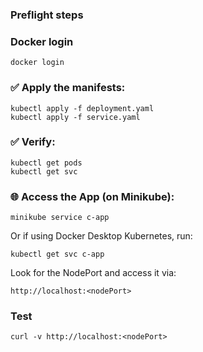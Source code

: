 ### Preflight steps
### Docker login

```
docker login
```


### ✅ Apply the manifests:

```
kubectl apply -f deployment.yaml
kubectl apply -f service.yaml
```

### ✅ Verify:

```
kubectl get pods
kubectl get svc
```

### 🌐 Access the App (on Minikube):

```
minikube service c-app
```

Or if using Docker Desktop Kubernetes, run:

```
kubectl get svc c-app
```

Look for the NodePort and access it via:

```
http://localhost:<nodePort>
```



### Test

```
curl -v http://localhost:<nodePort>
```